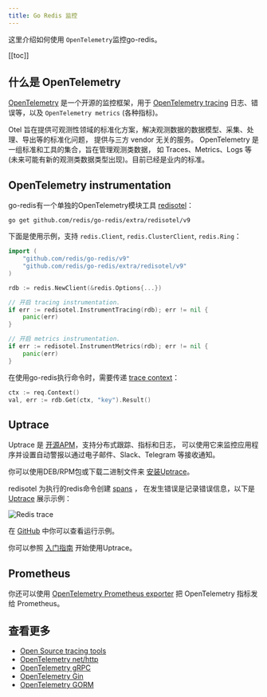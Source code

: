 ```yaml
---
title: Go Redis 监控
---
```


<CoverImage title="Go Redis 监控" />

这里介绍如何使用 `OpenTelemetry`监控go-redis。

[[toc]]

## 什么是 OpenTelemetry

[OpenTelemetry](https://uptrace.dev/opentelemetry/) 是一个开源的监控框架，用于
[OpenTelemetry tracing](https://uptrace.dev/opentelemetry/distributed-tracing.html)
日志、错误等，以及 `OpenTelemetry metrics` (各种指标)。

Otel 旨在提供可观测性领域的标准化方案，解决观测数据的数据模型、采集、处理、导出等的标准化问题，
提供与三方 vendor 无关的服务。 OpenTelemetry 是一组标准和工具的集合，旨在管理观测类数据，
如 Traces、Metrics、Logs 等 (未来可能有新的观测类数据类型出现)。目前已经是业内的标准。

## OpenTelemetry instrumentation

go-redis有一个单独的OpenTelemetry模块工具 [redisotel](https://github.com/redis/go-redis/tree/master/extra/redisotel)：

```shell
go get github.com/redis/go-redis/extra/redisotel/v9
```

下面是使用示例，支持 `redis.Client`, `redis.ClusterClient`, `redis.Ring`：

```go
import (
    "github.com/redis/go-redis/v9"
    "github.com/redis/go-redis/extra/redisotel/v9"
)

rdb := redis.NewClient(&redis.Options{...})

// 开启 tracing instrumentation.
if err := redisotel.InstrumentTracing(rdb); err != nil {
	panic(err)
}

// 开启 metrics instrumentation.
if err := redisotel.InstrumentMetrics(rdb); err != nil {
	panic(err)
}
```

在使用go-redis执行命令时，需要传递 [trace context](https://uptrace.dev/opentelemetry/go-tracing.html#context)：

```go
ctx := req.Context()
val, err := rdb.Get(ctx, "key").Result()
```

## Uptrace

Uptrace 是 [开源APM](https://uptrace.dev/get/open-source-apm.html)，支持分布式跟踪、指标和日志，
可以使用它来监控应用程序并设置自动警报以通过电子邮件、Slack、Telegram 等接收通知。

你可以使用DEB/RPM包或下载二进制文件来 [安装Uptrace](https://uptrace.dev/get/install.html)。

redisotel 为执行的redis命令创建 [spans](https://uptrace.dev/opentelemetry/distributed-tracing.html#spans) ，
在发生错误是记录错误信息，以下是 [Uptrace](https://app.uptrace.dev/explore/1/?system=db%3Aredis&utm_source=goredis) 展示示例：

![Redis trace](/redis-monitoring/trace.png)

在 [GitHub](https://github.com/redis/go-redis/tree/master/example/otel) 中你可以查看运行示例。

你可以参照 [入门指南](https://uptrace.dev/get/get-started.html) 开始使用Uptrace。

## Prometheus

你还可以使用 [OpenTelemetry Prometheus exporter](https://uptrace.dev/opentelemetry/prometheus-metrics.html)
把 OpenTelemetry 指标发给 Prometheus。

## 查看更多

- [Open Source tracing tools](https://uptrace.dev/get/compare/distributed-tracing-tools.html)
- [OpenTelemetry net/http](https://uptrace.dev/opentelemetry/instrumentations/go-net-http.html)
- [OpenTelemetry gRPC](https://uptrace.dev/opentelemetry/instrumentations/go-grpc.html)
- [OpenTelemetry Gin](https://uptrace.dev/opentelemetry/instrumentations/go-gin.html)
- [OpenTelemetry GORM](https://uptrace.dev/opentelemetry/instrumentations/go-gorm.html)
